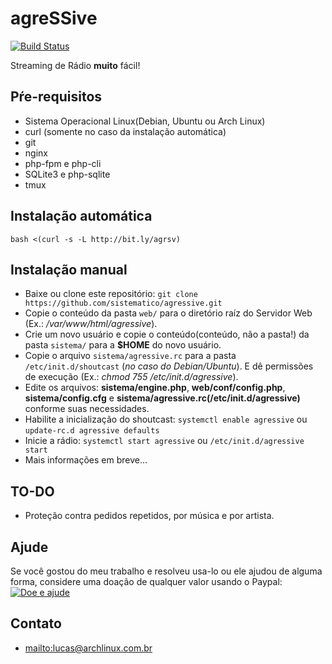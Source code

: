 # agreSSive

[![Build Status](https://travis-ci.org/sistematico/agressive.svg?branch=master)](https://travis-ci.org/sistematico/agressive)

Streaming de Rádio <b>muito</b> fácil!

## Pŕe-requisitos

* Sistema Operacional Linux(Debian, Ubuntu ou Arch Linux)
* curl (somente no caso da instalação automática)
* git
* nginx
* php-fpm e php-cli
* SQLite3 e php-sqlite
* tmux

## Instalação automática

```
bash <(curl -s -L http://bit.ly/agrsv)
```

## Instalação manual
* Baixe ou clone este repositório: `git clone https://github.com/sistematico/agressive.git`
* Copie o conteúdo da pasta `web/` para o diretório raíz do Servidor Web (Ex.: */var/www/html/agressive*).
* Crie um novo usuário e copie o conteúdo(conteúdo, não a pasta!) da pasta `sistema/` para a **$HOME** do novo usuário.
* Copie o arquivo `sistema/agressive.rc` para a pasta `/etc/init.d/shoutcast` (*no caso do Debian/Ubuntu*). E dê permissões de execução (Ex.: *chmod 755 /etc/init.d/agressive*).
* Edite os arquivos: **sistema/engine.php**, **web/conf/config.php**, **sistema/config.cfg** e **sistema/agressive.rc(/etc/init.d/agressive)** conforme suas necessidades.
* Habilite a inicialização do shoutcast: `systemctl enable agressive` ou `update-rc.d agressive defaults`
* Inicie a rádio: `systemctl start agressive` ou `/etc/init.d/agressive start`
* Mais informações em breve...

## TO-DO
* Proteção contra pedidos repetidos, por música e por artista.

## Ajude
Se você gostou do meu trabalho e resolveu usa-lo ou ele ajudou de alguma forma, considere uma doação de qualquer valor usando o Paypal:
<a href='https://www.paypal.com/cgi-bin/webscr?cmd=_s-xclick&hosted_button_id=QCHXHH4NDDAVE' target='_blank'>
<img src='https://sistematico.github.io/img/doacao.png' alt='Doe e ajude' />
</a>


## Contato
* <mailto:lucas@archlinux.com.br>
